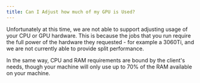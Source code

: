 ```yaml
---
title: Can I Adjust how much of my GPU is Used?
---
```


Unfortunately at this time, we are not able to support adjusting usage of your CPU or GPU hardware. This is because the
jobs that you run require the full power of the hardware they requested - for example a 3060Ti, and we are not currently
able to provide split performance.

In the same way, CPU and RAM requirements are bound by the client's needs, though your machine will only use up to 70%
of the RAM available on your machine.
